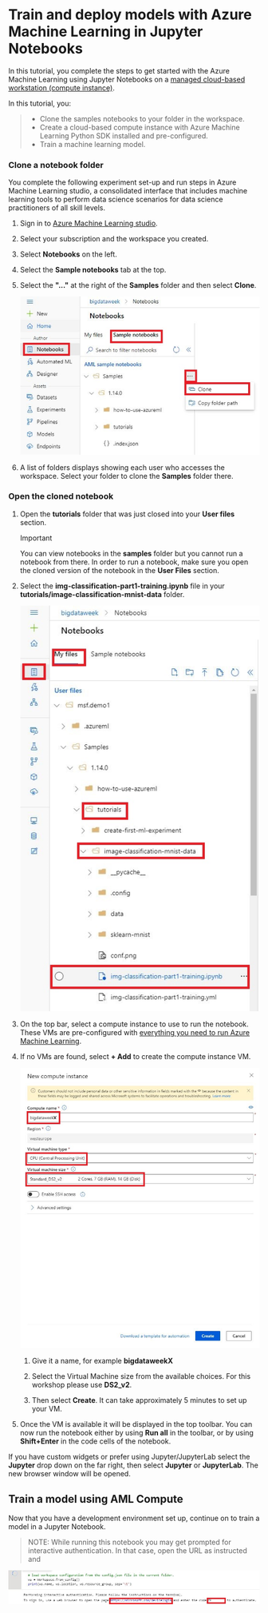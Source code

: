 # Train and deploy models with Azure Machine Learning in Jupyter Notebooks

In this tutorial, you complete the steps to get started with the Azure Machine Learning using Jupyter Notebooks on a [managed cloud-based workstation (compute instance)](concept-compute-instance.md). 

In this tutorial, you:

> * Clone the samples notebooks to your folder in the workspace.
> * Create a cloud-based compute instance with Azure Machine Learning Python SDK installed and pre-configured.
> * Train a machine learning model.


### Clone a notebook folder

You complete the following experiment set-up and run steps in Azure Machine Learning studio, a consolidated interface that includes machine learning tools to perform data science scenarios for data science practitioners of all skill levels.

1. Sign in to [Azure Machine Learning studio](https://ml.azure.com/).

1. Select your subscription and the workspace you created.

1. Select **Notebooks** on the left.

1. Select the **Sample notebooks** tab at the top.

1. Select the **"..."** at the right of the **Samples** folder and then select **Clone**.

    ![Clone samples](./media/clone-notebooks.JPG)

1. A list of folders displays showing each user who accesses the workspace.  Select your folder to clone the **Samples**  folder there.

### <a name="open"></a>Open the cloned notebook

1. Open the **tutorials** folder that was just closed into your **User files** section.

    > [!IMPORTANT]
    > You can view notebooks in the **samples** folder but you cannot run a notebook from there.  In order to run a notebook, make sure you open the cloned version of the notebook in the **User Files** section.
    

1. Select the **img-classification-part1-training.ipynb** file in your **tutorials/image-classification-mnist-data** folder.

    ![open tutorial notebook](./media/notebook-mnist.JPG)

1. On the top bar, select a compute instance to use to run the notebook. These VMs are pre-configured with [everything you need to run Azure Machine Learning](concept-compute-instance.md#contents).

1. If no VMs are found, select **+ Add** to create the compute instance VM. 

    ![Create compute instance](./media/computevm1.JPG)


    1. Give it a name, for example **bigdataweekX**

    1.  Select the Virtual Machine size from the available choices. For this workshop please use **DS2_v2**.

    1. Then select **Create**. It can take approximately 5 minutes to set up your VM.

1. Once the VM is available it will be displayed in the top toolbar.  You can now run the notebook either by using **Run all** in the toolbar, or by using **Shift+Enter** in the code cells of the notebook.

If you have custom widgets or prefer using Jupyter/JupyterLab select the **Jupyter** drop down on the far right, then select **Jupyter** or **JupyterLab**. The new browser window will be opened.

## Train a model using AML Compute

Now that you have a development environment set up, continue on to train a model in a Jupyter Notebook.

> NOTE: While running this notebook you may get prompted for interactive authentication. In that case, open the URL as instructed and 

![Interactive auth](./media/workspace-auth.JPG)